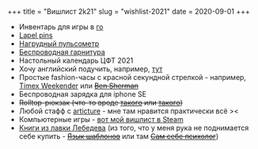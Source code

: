 +++
title = "Вишлист 2k21"
slug = "wishlist-2021"
date = 2020-09-01
+++

* Инвентарь для игры в [го](https://ru.wikipedia.org/wiki/%D0%93%D0%BE)
* [Lapel pins](https://friendfunction.ru/shop/znachki-tatu-patchi/)
* [Нагрудный пульсометр](https://www.ozon.ru/context/detail/id/158209289/)
* [Беспроводная гарнитура](https://www.ozon.ru/product/bluetooth-naushniki-s-mikrofonom-jbl-tune-220tws-blue-176322150/)
* Настольный календарь ЦФТ 2021
* Хочу английский подучить, например, [тут](https://battle4britain.com/)
* Простые fashion-часы с красной секундной стрелкой - например, [Timex Weekender](https://www.alltime.ru/watch/timex/T2N747VN/477591/) или ~~[Ben Sherman](https://www.alltime.ru/watch/ben-sherman/WB062WUR/296977/)~~
* Беспроводная зарядка для iphone SE
* ~~Rolltop-рюкзак (что-то вроде [такого](https://goodlocal.ru/catalog/ryukzak_good_local_x_pushkinskiy_rolltop_stog_sena_v_zhiverni/) или [такого](https://goodlocal.ru/catalog/ryukzak_good_local_x_pushkinskiy_rolltop_skaly_v_etreta/))~~
* Любой стафф с <a href="https://articture.com/collections/frontpage">articture</a> - мне там нравится практически всё ><
* Компьютерные игры - [вот мой вишлист в Steam](https://store.steampowered.com/wishlist/profiles/76561198360726598/)
* [Книги из лавки Лебедева](https://store.artlebedev.ru/books/) (из того, что у  меня рука не поднимается себе купить - ~~[Язык шаблонов](https://store.artlebedev.ru/books/izdal/yazyk-shablonov-2020/)~~ или там ~~[Сам себе психолог](https://store.artlebedev.ru/books/sam-sebe-psiholog/)~~)

